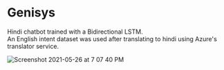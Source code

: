 # Genisys
Hindi chatbot trained with a Bidirectional LSTM.  
An English intent dataset was used after translating to hindi using Azure's translator service.  

![Screenshot 2021-05-26 at 7 07 40 PM](https://user-images.githubusercontent.com/59250093/119669393-a5e9e980-be55-11eb-9805-99bbe7ff1b5c.png)
